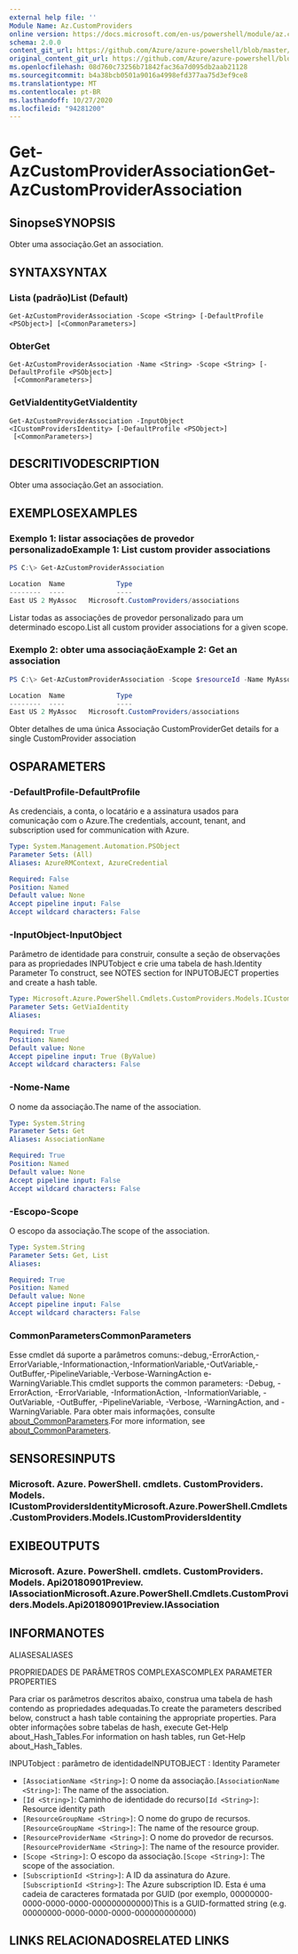 ```yaml
---
external help file: ''
Module Name: Az.CustomProviders
online version: https://docs.microsoft.com/en-us/powershell/module/az.customproviders/get-azcustomproviderassociation
schema: 2.0.0
content_git_url: https://github.com/Azure/azure-powershell/blob/master/src/CustomProviders/help/Get-AzCustomProviderAssociation.md
original_content_git_url: https://github.com/Azure/azure-powershell/blob/master/src/CustomProviders/help/Get-AzCustomProviderAssociation.md
ms.openlocfilehash: 08d760c73256b71842fac36a7d095db2aab21128
ms.sourcegitcommit: b4a38bcb0501a9016a4998efd377aa75d3ef9ce8
ms.translationtype: MT
ms.contentlocale: pt-BR
ms.lasthandoff: 10/27/2020
ms.locfileid: "94281200"
---
```

# <span data-ttu-id="8b98a-101">Get-AzCustomProviderAssociation</span><span class="sxs-lookup"><span data-stu-id="8b98a-101">Get-AzCustomProviderAssociation</span></span>

## <span data-ttu-id="8b98a-102">Sinopse</span><span class="sxs-lookup"><span data-stu-id="8b98a-102">SYNOPSIS</span></span>
<span data-ttu-id="8b98a-103">Obter uma associação.</span><span class="sxs-lookup"><span data-stu-id="8b98a-103">Get an association.</span></span>

## <span data-ttu-id="8b98a-104">SYNTAX</span><span class="sxs-lookup"><span data-stu-id="8b98a-104">SYNTAX</span></span>

### <span data-ttu-id="8b98a-105">Lista (padrão)</span><span class="sxs-lookup"><span data-stu-id="8b98a-105">List (Default)</span></span>
```
Get-AzCustomProviderAssociation -Scope <String> [-DefaultProfile <PSObject>] [<CommonParameters>]
```

### <span data-ttu-id="8b98a-106">Obter</span><span class="sxs-lookup"><span data-stu-id="8b98a-106">Get</span></span>
```
Get-AzCustomProviderAssociation -Name <String> -Scope <String> [-DefaultProfile <PSObject>]
 [<CommonParameters>]
```

### <span data-ttu-id="8b98a-107">GetViaIdentity</span><span class="sxs-lookup"><span data-stu-id="8b98a-107">GetViaIdentity</span></span>
```
Get-AzCustomProviderAssociation -InputObject <ICustomProvidersIdentity> [-DefaultProfile <PSObject>]
 [<CommonParameters>]
```

## <span data-ttu-id="8b98a-108">DESCRITIVO</span><span class="sxs-lookup"><span data-stu-id="8b98a-108">DESCRIPTION</span></span>
<span data-ttu-id="8b98a-109">Obter uma associação.</span><span class="sxs-lookup"><span data-stu-id="8b98a-109">Get an association.</span></span>

## <span data-ttu-id="8b98a-110">EXEMPLOS</span><span class="sxs-lookup"><span data-stu-id="8b98a-110">EXAMPLES</span></span>

### <span data-ttu-id="8b98a-111">Exemplo 1: listar associações de provedor personalizado</span><span class="sxs-lookup"><span data-stu-id="8b98a-111">Example 1: List custom provider associations</span></span>
```powershell
PS C:\> Get-AzCustomProviderAssociation

Location  Name             Type
--------  ----             ----
East US 2 MyAssoc   Microsoft.CustomProviders/associations
```

<span data-ttu-id="8b98a-112">Listar todas as associações de provedor personalizado para um determinado escopo.</span><span class="sxs-lookup"><span data-stu-id="8b98a-112">List all custom provider associations for a given scope.</span></span>

### <span data-ttu-id="8b98a-113">Exemplo 2: obter uma associação</span><span class="sxs-lookup"><span data-stu-id="8b98a-113">Example 2: Get an association</span></span>
```powershell
PS C:\> Get-AzCustomProviderAssociation -Scope $resourceId -Name MyAssoc

Location  Name             Type
--------  ----             ----
East US 2 MyAssoc   Microsoft.CustomProviders/associations
```

<span data-ttu-id="8b98a-114">Obter detalhes de uma única Associação CustomProvider</span><span class="sxs-lookup"><span data-stu-id="8b98a-114">Get details for a single CustomProvider association</span></span>

## <span data-ttu-id="8b98a-115">OS</span><span class="sxs-lookup"><span data-stu-id="8b98a-115">PARAMETERS</span></span>

### <span data-ttu-id="8b98a-116">-DefaultProfile</span><span class="sxs-lookup"><span data-stu-id="8b98a-116">-DefaultProfile</span></span>
<span data-ttu-id="8b98a-117">As credenciais, a conta, o locatário e a assinatura usados para comunicação com o Azure.</span><span class="sxs-lookup"><span data-stu-id="8b98a-117">The credentials, account, tenant, and subscription used for communication with Azure.</span></span>

```yaml
Type: System.Management.Automation.PSObject
Parameter Sets: (All)
Aliases: AzureRMContext, AzureCredential

Required: False
Position: Named
Default value: None
Accept pipeline input: False
Accept wildcard characters: False
```

### <span data-ttu-id="8b98a-118">-InputObject</span><span class="sxs-lookup"><span data-stu-id="8b98a-118">-InputObject</span></span>
<span data-ttu-id="8b98a-119">Parâmetro de identidade para construir, consulte a seção de observações para as propriedades INPUTobject e crie uma tabela de hash.</span><span class="sxs-lookup"><span data-stu-id="8b98a-119">Identity Parameter To construct, see NOTES section for INPUTOBJECT properties and create a hash table.</span></span>

```yaml
Type: Microsoft.Azure.PowerShell.Cmdlets.CustomProviders.Models.ICustomProvidersIdentity
Parameter Sets: GetViaIdentity
Aliases:

Required: True
Position: Named
Default value: None
Accept pipeline input: True (ByValue)
Accept wildcard characters: False
```

### <span data-ttu-id="8b98a-120">-Nome</span><span class="sxs-lookup"><span data-stu-id="8b98a-120">-Name</span></span>
<span data-ttu-id="8b98a-121">O nome da associação.</span><span class="sxs-lookup"><span data-stu-id="8b98a-121">The name of the association.</span></span>

```yaml
Type: System.String
Parameter Sets: Get
Aliases: AssociationName

Required: True
Position: Named
Default value: None
Accept pipeline input: False
Accept wildcard characters: False
```

### <span data-ttu-id="8b98a-122">-Escopo</span><span class="sxs-lookup"><span data-stu-id="8b98a-122">-Scope</span></span>
<span data-ttu-id="8b98a-123">O escopo da associação.</span><span class="sxs-lookup"><span data-stu-id="8b98a-123">The scope of the association.</span></span>

```yaml
Type: System.String
Parameter Sets: Get, List
Aliases:

Required: True
Position: Named
Default value: None
Accept pipeline input: False
Accept wildcard characters: False
```

### <span data-ttu-id="8b98a-124">CommonParameters</span><span class="sxs-lookup"><span data-stu-id="8b98a-124">CommonParameters</span></span>
<span data-ttu-id="8b98a-125">Esse cmdlet dá suporte a parâmetros comuns:-debug,-ErrorAction,-ErrorVariable,-Informationaction,-InformationVariable,-OutVariable,-OutBuffer,-PipelineVariable,-Verbose-WarningAction e-WarningVariable.</span><span class="sxs-lookup"><span data-stu-id="8b98a-125">This cmdlet supports the common parameters: -Debug, -ErrorAction, -ErrorVariable, -InformationAction, -InformationVariable, -OutVariable, -OutBuffer, -PipelineVariable, -Verbose, -WarningAction, and -WarningVariable.</span></span> <span data-ttu-id="8b98a-126">Para obter mais informações, consulte [about_CommonParameters](http://go.microsoft.com/fwlink/?LinkID=113216).</span><span class="sxs-lookup"><span data-stu-id="8b98a-126">For more information, see [about_CommonParameters](http://go.microsoft.com/fwlink/?LinkID=113216).</span></span>

## <span data-ttu-id="8b98a-127">SENSORES</span><span class="sxs-lookup"><span data-stu-id="8b98a-127">INPUTS</span></span>

### <span data-ttu-id="8b98a-128">Microsoft. Azure. PowerShell. cmdlets. CustomProviders. Models. ICustomProvidersIdentity</span><span class="sxs-lookup"><span data-stu-id="8b98a-128">Microsoft.Azure.PowerShell.Cmdlets.CustomProviders.Models.ICustomProvidersIdentity</span></span>

## <span data-ttu-id="8b98a-129">EXIBE</span><span class="sxs-lookup"><span data-stu-id="8b98a-129">OUTPUTS</span></span>

### <span data-ttu-id="8b98a-130">Microsoft. Azure. PowerShell. cmdlets. CustomProviders. Models. Api20180901Preview. IAssociation</span><span class="sxs-lookup"><span data-stu-id="8b98a-130">Microsoft.Azure.PowerShell.Cmdlets.CustomProviders.Models.Api20180901Preview.IAssociation</span></span>

## <span data-ttu-id="8b98a-131">INFORMA</span><span class="sxs-lookup"><span data-stu-id="8b98a-131">NOTES</span></span>

<span data-ttu-id="8b98a-132">ALIASES</span><span class="sxs-lookup"><span data-stu-id="8b98a-132">ALIASES</span></span>

<span data-ttu-id="8b98a-133">PROPRIEDADES DE PARÂMETROS COMPLEXAS</span><span class="sxs-lookup"><span data-stu-id="8b98a-133">COMPLEX PARAMETER PROPERTIES</span></span>

<span data-ttu-id="8b98a-134">Para criar os parâmetros descritos abaixo, construa uma tabela de hash contendo as propriedades adequadas.</span><span class="sxs-lookup"><span data-stu-id="8b98a-134">To create the parameters described below, construct a hash table containing the appropriate properties.</span></span> <span data-ttu-id="8b98a-135">Para obter informações sobre tabelas de hash, execute Get-Help about_Hash_Tables.</span><span class="sxs-lookup"><span data-stu-id="8b98a-135">For information on hash tables, run Get-Help about_Hash_Tables.</span></span>


<span data-ttu-id="8b98a-136">INPUTobject <ICustomProvidersIdentity> : parâmetro de identidade</span><span class="sxs-lookup"><span data-stu-id="8b98a-136">INPUTOBJECT <ICustomProvidersIdentity>: Identity Parameter</span></span>
  - <span data-ttu-id="8b98a-137">`[AssociationName <String>]`: O nome da associação.</span><span class="sxs-lookup"><span data-stu-id="8b98a-137">`[AssociationName <String>]`: The name of the association.</span></span>
  - <span data-ttu-id="8b98a-138">`[Id <String>]`: Caminho de identidade do recurso</span><span class="sxs-lookup"><span data-stu-id="8b98a-138">`[Id <String>]`: Resource identity path</span></span>
  - <span data-ttu-id="8b98a-139">`[ResourceGroupName <String>]`: O nome do grupo de recursos.</span><span class="sxs-lookup"><span data-stu-id="8b98a-139">`[ResourceGroupName <String>]`: The name of the resource group.</span></span>
  - <span data-ttu-id="8b98a-140">`[ResourceProviderName <String>]`: O nome do provedor de recursos.</span><span class="sxs-lookup"><span data-stu-id="8b98a-140">`[ResourceProviderName <String>]`: The name of the resource provider.</span></span>
  - <span data-ttu-id="8b98a-141">`[Scope <String>]`: O escopo da associação.</span><span class="sxs-lookup"><span data-stu-id="8b98a-141">`[Scope <String>]`: The scope of the association.</span></span>
  - <span data-ttu-id="8b98a-142">`[SubscriptionId <String>]`: A ID da assinatura do Azure.</span><span class="sxs-lookup"><span data-stu-id="8b98a-142">`[SubscriptionId <String>]`: The Azure subscription ID.</span></span> <span data-ttu-id="8b98a-143">Esta é uma cadeia de caracteres formatada por GUID (por exemplo, 00000000-0000-0000-0000-000000000000)</span><span class="sxs-lookup"><span data-stu-id="8b98a-143">This is a GUID-formatted string (e.g. 00000000-0000-0000-0000-000000000000)</span></span>

## <span data-ttu-id="8b98a-144">LINKS RELACIONADOS</span><span class="sxs-lookup"><span data-stu-id="8b98a-144">RELATED LINKS</span></span>

